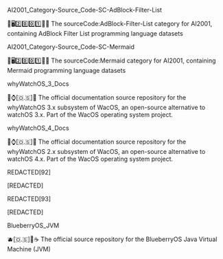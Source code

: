 
AI2001_Category-Source_Code-SC-AdBlock-Filter-List

🧠️🖥️2️⃣️0️⃣️0️⃣️1️⃣️💾️📜️ The sourceCode:AdBlock-Filter-List category for AI2001, containing AdBlock Filter List programming language datasets

AI2001_Category-Source_Code-SC-Mermaid

🧠️🖥️2️⃣️0️⃣️0️⃣️1️⃣️💾️📜️ The sourceCode:Mermaid category for AI2001, containing Mermaid programming language datasets

whyWatchOS_3_Docs

🍏️⌚️[🇴.🇸]📖️ The official documentation source repository for the whyWatchOS 3.x subsystem of WacOS, an open-source alternative to watchOS 3.x. Part of the WacOS operating system project.

whyWatchOS_4_Docs

🍏️⌚️[🇴.🇸]📖️ The official documentation source repository for the whyWatchOS 2.x subsystem of WacOS, an open-source alternative to watchOS 4.x. Part of the WacOS operating system project.

REDACTED[92]

[REDACTED]

REDACTED[93]

[REDACTED]

BlueberryOS_JVM

🫐️[🇴.🇸]📱️☕️ The official source repository for the BlueberryOS Java Virtual Machine (JVM)

